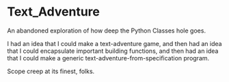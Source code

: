 # Text_Adventure

An abandoned exploration of how deep the Python Classes hole goes.

I had an idea that I could make a text-adventure game, and then had an idea that I could encapsulate important building functions, and then had an idea that I could make a generic text-adventure-from-specification program.

Scope creep at its finest, folks.
